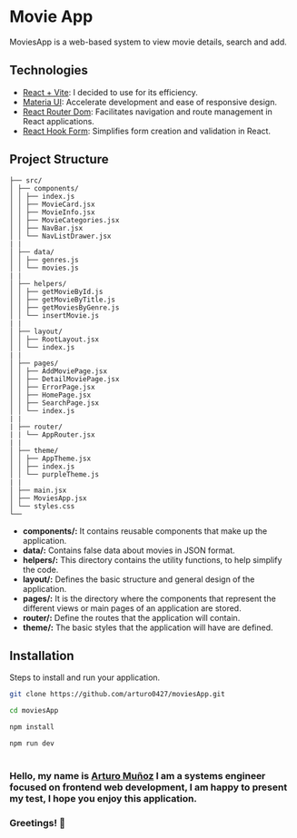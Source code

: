 # Movie App

MoviesApp is a web-based system to view movie details, search and add.

## Technologies

- [React + Vite](https://vitejs.dev/guide/): I decided to use for its efficiency.
- [Materia UI](https://mui.com/material-ui/): Accelerate development and ease of responsive design.
- [React Router Dom](https://reactrouter.com/en/main): Facilitates navigation and route management in React applications.
- [React Hook Form](https://react-hook-form.com/): Simplifies form creation and validation in React.

## Project Structure

```
├── src/
│ ├── components/
│ │ ├── index.js
│ │ ├── MovieCard.jsx
│ │ ├── MovieInfo.jsx
│ │ ├── MovieCategories.jsx
│ │ ├── NavBar.jsx
│ │ └── NavListDrawer.jsx
| |
│ ├── data/
│ │ ├── genres.js
│ │ └── movies.js
| |
│ ├── helpers/
│ │ ├── getMovieById.js
│ │ ├── getMovieByTitle.js
│ │ ├── getMoviesByGenre.js
│ │ └── insertMovie.js
| |
│ ├── layout/
│ │ ├── RootLayout.jsx
│ │ └── index.js
| |
│ ├── pages/
│ │ ├── AddMoviePage.jsx
│ │ ├── DetailMoviePage.jsx
│ │ ├── ErrorPage.jsx
│ │ ├── HomePage.jsx
│ │ ├── SearchPage.jsx
│ │ └── index.js
| |
| ├── router/
| | └── AppRouter.jsx
| |
│ ├── theme/
│ │ ├── AppTheme.jsx
│ │ ├── index.js
│ │ └── purpleTheme.js
| |
│ ├── main.jsx
│ ├── MoviesApp.jsx
│ └── styles.css
└── 
```

- **components/:** It contains reusable components that make up the application.
- **data/:** Contains false data about movies in JSON format.
- **helpers/:** This directory contains the utility functions, to help simplify the code.
- **layout/:** Defines the basic structure and general design of the application.
- **pages/:** It is the directory where the components that represent the different views or main pages of an application are stored.
- **router/:** Define the routes that the application will contain.
- **theme/:** The basic styles that the application will have are defined.



## Installation

Steps to install and run your application.

```bash
git clone https://github.com/arturo0427/moviesApp.git

cd moviesApp

npm install

npm run dev
```

# 

### Hello, my name is [Arturo Muñoz](https://www.linkedin.com/in/arturom0427/) I am a systems engineer focused on frontend web development, I am happy to present my test, I hope you enjoy this application.

### Greetings! 🎉